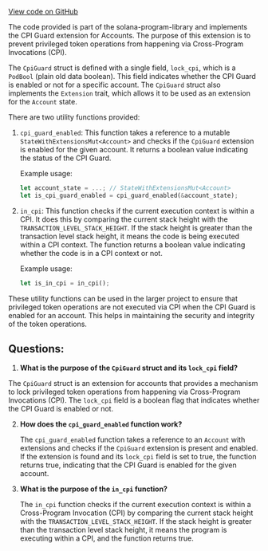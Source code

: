 [View code on GitHub](https://github.com/solana-labs/solana-program-library/token/program-2022/src/extension/cpi_guard/mod.rs)

The code provided is part of the solana-program-library and implements the CPI Guard extension for Accounts. The purpose of this extension is to prevent privileged token operations from happening via Cross-Program Invocations (CPI).

The `CpiGuard` struct is defined with a single field, `lock_cpi`, which is a `PodBool` (plain old data boolean). This field indicates whether the CPI Guard is enabled or not for a specific account. The `CpiGuard` struct also implements the `Extension` trait, which allows it to be used as an extension for the `Account` state.

There are two utility functions provided:

1. `cpi_guard_enabled`: This function takes a reference to a mutable `StateWithExtensionsMut<Account>` and checks if the `CpiGuard` extension is enabled for the given account. It returns a boolean value indicating the status of the CPI Guard.

   Example usage:

   ```rust
   let account_state = ...; // StateWithExtensionsMut<Account>
   let is_cpi_guard_enabled = cpi_guard_enabled(&account_state);
   ```

2. `in_cpi`: This function checks if the current execution context is within a CPI. It does this by comparing the current stack height with the `TRANSACTION_LEVEL_STACK_HEIGHT`. If the stack height is greater than the transaction level stack height, it means the code is being executed within a CPI context. The function returns a boolean value indicating whether the code is in a CPI context or not.

   Example usage:

   ```rust
   let is_in_cpi = in_cpi();
   ```

These utility functions can be used in the larger project to ensure that privileged token operations are not executed via CPI when the CPI Guard is enabled for an account. This helps in maintaining the security and integrity of the token operations.
## Questions: 
 1. **What is the purpose of the `CpiGuard` struct and its `lock_cpi` field?**

   The `CpiGuard` struct is an extension for accounts that provides a mechanism to lock privileged token operations from happening via Cross-Program Invocations (CPI). The `lock_cpi` field is a boolean flag that indicates whether the CPI Guard is enabled or not.

2. **How does the `cpi_guard_enabled` function work?**

   The `cpi_guard_enabled` function takes a reference to an `Account` with extensions and checks if the `CpiGuard` extension is present and enabled. If the extension is found and its `lock_cpi` field is set to true, the function returns true, indicating that the CPI Guard is enabled for the given account.

3. **What is the purpose of the `in_cpi` function?**

   The `in_cpi` function checks if the current execution context is within a Cross-Program Invocation (CPI) by comparing the current stack height with the `TRANSACTION_LEVEL_STACK_HEIGHT`. If the stack height is greater than the transaction level stack height, it means the program is executing within a CPI, and the function returns true.